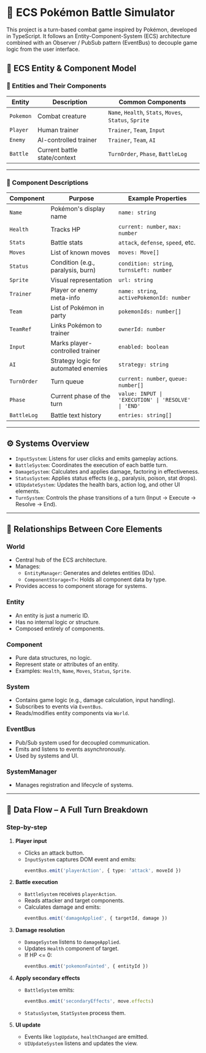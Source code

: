# 📄 ECS Pokémon Battle Simulator

This project is a turn-based combat game inspired by Pokémon, developed in TypeScript. It follows an Entity-Component-System (ECS) architecture combined with an Observer / PubSub pattern (EventBus) to decouple game logic from the user interface.

## 🧬 ECS Entity & Component Model

### 🧩 Entities and Their Components

| Entity     | Description                   | Common Components                                        |
|------------|-------------------------------|----------------------------------------------------------|
| `Pokemon`  | Combat creature               | `Name`, `Health`, `Stats`, `Moves`, `Status`, `Sprite`  |
| `Player`   | Human trainer                 | `Trainer`, `Team`, `Input`                               |
| `Enemy`    | AI-controlled trainer         | `Trainer`, `Team`, `AI`                                  |
| `Battle`   | Current battle state/context  | `TurnOrder`, `Phase`, `BattleLog`                        |

---

### 🧱 Component Descriptions

| Component     | Purpose                                  | Example Properties                                       |
|---------------|------------------------------------------|----------------------------------------------------------|
| `Name`        | Pokémon's display name                   | `name: string`                                           |
| `Health`      | Tracks HP                                | `current: number`, `max: number`                         |
| `Stats`       | Battle stats                             | `attack`, `defense`, `speed`, etc.                       |
| `Moves`       | List of known moves                      | `moves: Move[]`                                          |
| `Status`      | Condition (e.g., paralysis, burn)        | `condition: string`, `turnsLeft: number`                 |
| `Sprite`      | Visual representation                    | `url: string`                                            |
| `Trainer`     | Player or enemy meta-info                | `name: string`, `activePokemonId: number`                |
| `Team`        | List of Pokémon in party                 | `pokemonIds: number[]`                                   |
| `TeamRef`     | Links Pokémon to trainer                 | `ownerId: number`                                        |
| `Input`       | Marks player-controlled trainer          | `enabled: boolean`                                       |
| `AI`          | Strategy logic for automated enemies     | `strategy: string`                                       |
| `TurnOrder`   | Turn queue                               | `current: number`, `queue: number[]`                     |
| `Phase`       | Current phase of the turn                | `value: INPUT \| 'EXECUTION' \| 'RESOLVE' \| 'END'`      |
| `BattleLog`   | Battle text history                      | `entries: string[]`                                      |

---

## ⚙️ Systems Overview

- `InputSystem`: Listens for user clicks and emits gameplay actions.
- `BattleSystem`: Coordinates the execution of each battle turn.
- `DamageSystem`: Calculates and applies damage, factoring in effectiveness.
- `StatusSystem`: Applies status effects (e.g., paralysis, poison, stat drops).
- `UIUpdateSystem`: Updates the health bars, action log, and other UI elements.
- `TurnSystem`: Controls the phase transitions of a turn (Input → Execute → Resolve → End).

---

## 🧱 Relationships Between Core Elements

### World
- Central hub of the ECS architecture.
- Manages:
  - `EntityManager`: Generates and deletes entities (IDs).
  - `ComponentStorage<T>`: Holds all component data by type.
- Provides access to component storage for systems.

### Entity
- An entity is just a numeric ID.
- Has no internal logic or structure.
- Composed entirely of components.

### Component
- Pure data structures, no logic.
- Represent state or attributes of an entity.
- Examples: `Health`, `Name`, `Moves`, `Status`, `Sprite`.

### System
- Contains game logic (e.g., damage calculation, input handling).
- Subscribes to events via `EventBus`.
- Reads/modifies entity components via `World`.

### EventBus
- Pub/Sub system used for decoupled communication.
- Emits and listens to events asynchronously.
- Used by systems and UI.

### SystemManager
- Manages registration and lifecycle of systems.

---

## 🔄 Data Flow – A Full Turn Breakdown

### Step-by-step

1. **Player input**
   - Clicks an attack button.
   - `InputSystem` captures DOM event and emits:
     ```ts
     eventBus.emit('playerAction', { type: 'attack', moveId })
     ```

2. **Battle execution**
   - `BattleSystem` receives `playerAction`.
   - Reads attacker and target components.
   - Calculates damage and emits:
     ```ts
     eventBus.emit('damageApplied', { targetId, damage })
     ```

3. **Damage resolution**
   - `DamageSystem` listens to `damageApplied`.
   - Updates `Health` component of target.
   - If HP <= 0:
     ```ts
     eventBus.emit('pokemonFainted', { entityId })
     ```

4. **Apply secondary effects**
   - `BattleSystem` emits:
     ```ts
     eventBus.emit('secondaryEffects', move.effects)
     ```
   - `StatusSystem`, `StatSystem` process them.

5. **UI update**
   - Events like `logUpdate`, `healthChanged` are emitted.
   - `UIUpdateSystem` listens and updates the view.
